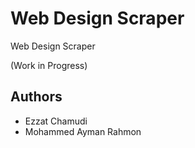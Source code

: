# Web Design Scraper

Web Design Scraper

(Work in Progress)

## Authors
- Ezzat Chamudi
- Mohammed Ayman Rahmon
